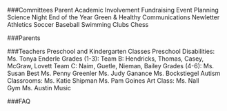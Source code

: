 ###Committees
	Parent Academic Involvement
	Fundraising
	Event Planning
		Science Night
		End of the Year
	Green & Healthy
	Communications
		Newletter
	Athletics
		Soccer
		Baseball
		Swimming
	Clubs
		Chess

###Parents

###Teachers
	Preschool and Kindergarten Classes
	Preschool Disabilities: 
		Ms. Tonya Enderle
	Grades (1-3): 
		Team B: 
			Hendricks, 
			Thomas, 
			Casey, 
			McGraw, 
			Lovett
		Team C: 
			Naim, 
			Guetle, 
			Nieman, 
			Bailey
	Grades (4-6):
		Ms. Susan Best
		Ms. Penny Greenler
		Ms. Judy Ganance
		Ms. Bockstiegel
	Autism Classrooms: 
		Ms. Katie Shipman
		Ms. Pam Goines
	Art Class: 
		Ms. Nall	
	Gym
		Ms. Austin
	Music

###FAQ
	
